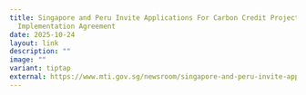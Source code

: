 ```yaml
---
title: Singapore and Peru Invite Applications For Carbon Credit Projects Under
  Implementation Agreement
date: 2025-10-24
layout: link
description: ""
image: ""
variant: tiptap
external: https://www.mti.gov.sg/newsroom/singapore-and-peru-invite-applications-for-carbon-credit-projects-under-their-implementation-agreement/
---
```

